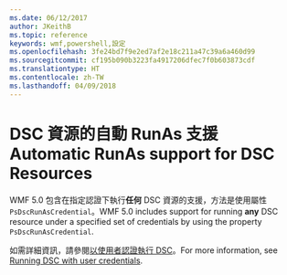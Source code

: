 ```yaml
---
ms.date: 06/12/2017
author: JKeithB
ms.topic: reference
keywords: wmf,powershell,設定
ms.openlocfilehash: 3fe24bd7f9e2ed7af2e18c211a47c39a6a460d99
ms.sourcegitcommit: cf195b090b3223fa4917206dfec7f0b603873cdf
ms.translationtype: HT
ms.contentlocale: zh-TW
ms.lasthandoff: 04/09/2018
---
```

# <a name="automatic-runas-support-for-dsc-resources"></a><span data-ttu-id="72bb2-102">DSC 資源的自動 RunAs 支援</span><span class="sxs-lookup"><span data-stu-id="72bb2-102">Automatic RunAs support for DSC Resources</span></span>

<span data-ttu-id="72bb2-103">WMF 5.0 包含在指定認證下執行**任何** DSC 資源的支援，方法是使用屬性 `PsDscRunAsCredential`。</span><span class="sxs-lookup"><span data-stu-id="72bb2-103">WMF 5.0 includes support for running **any** DSC resource under a specified set of credentials by using the property `PsDscRunAsCredential`.</span></span>

<span data-ttu-id="72bb2-104">如需詳細資訊，請參閱[以使用者認證執行 DSC](https://msdn.microsoft.com/powershell/dsc/runasuser)。</span><span class="sxs-lookup"><span data-stu-id="72bb2-104">For more information, see [Running DSC with user credentials](https://msdn.microsoft.com/powershell/dsc/runasuser).</span></span>
